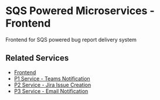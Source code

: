 # SQS Powered Microservices - Frontend  

Frontend for SQS powered bug report delivery system

## Related Services  
- [Frontend](https://github.com/Calum-DC/frontend_microservice_applicaiton)
- [P1 Service - Teams Notification](https://github.com/Calum-DC/p1_service)  
- [P2 Service - Jira Issue Creation](https://github.com/Calum-DC/p2_service)  
- [P3 Service - Email Notification](https://github.com/Calum-DC/p3_service)  
